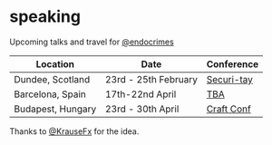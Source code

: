 # speaking
Upcoming talks and travel for [@endocrimes](https://twitter.com/endocrimes)


Location | Date | Conference
---------|------|------------
Dundee, Scotland | 23rd - 25th February | [Securi-tay](https://2017.securi-tay.co.uk/)
Barcelona, Spain | 17th-22nd April | [TBA](#tba)
Budapest, Hungary | 23rd - 30th April | [Craft Conf](https://craft-conf.com/)

Thanks to [@KrauseFx](https://twitter.com/KrauseFx) for the idea.
